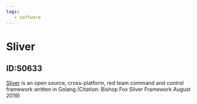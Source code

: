 ```yaml
---
tags:
   - software
---
```

# Sliver
## ID:S0633
[Sliver](software/S0633) is an open source, cross-platform, red team command and control framework written in Golang.(Citation: Bishop Fox Sliver Framework August 2019)
